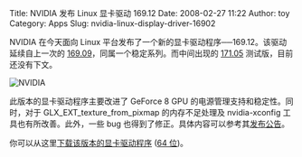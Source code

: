 Title: NVIDIA 发布 Linux 显卡驱动 169.12
Date: 2008-02-27 11:22
Author: toy
Category: Apps
Slug: nvidia-linux-display-driver-16902

NVIDIA 在今天面向 Linux
平台发布了一个新的显卡驱动程序──169.12。该驱动延续自上一次的
[169.09](http://linuxtoy.org/archives/nvidia-display-driver-updated-to-16909.html)，同属一个稳定系列。而中间出现的
[171.05](http://linuxtoy.org/archives/nvidia-releases-new-display-driver.html)
测试版，目前还没有下文。

![NVIDIA](http://i.linuxtoy.org/i/logo/nvidia.png)

此版本的显卡驱动程序主要改进了 GeForce 8 GPU
的电源管理支持和稳定性。同时，对于 GLX\_EXT\_texture\_from\_pixmap
的内存不足处理及 nvidia-xconfig 工具也有所改善。此外，一些 bug
也得到了修正。具体内容可以参考其[发布公告](http://www.nvidia.com/object/linux_display_ia32_169.12.html)。

你可以从这里[下载该版本的显卡驱动程序](http://us.download.nvidia.com/XFree86/Linux-x86/169.12/NVIDIA-Linux-x86-169.12-pkg1.run)
([64
位](http://us.download.nvidia.com/XFree86/Linux-x86_64/169.12/NVIDIA-Linux-x86_64-169.12-pkg2.run))。
